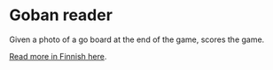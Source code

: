 # Goban reader

Given a photo of a go board at the end of the game, scores the game.

<a href="https://www.mikkosaari.fi/tyokalu-go-pelin-pisteytykseen/">Read more in Finnish here</a>.
